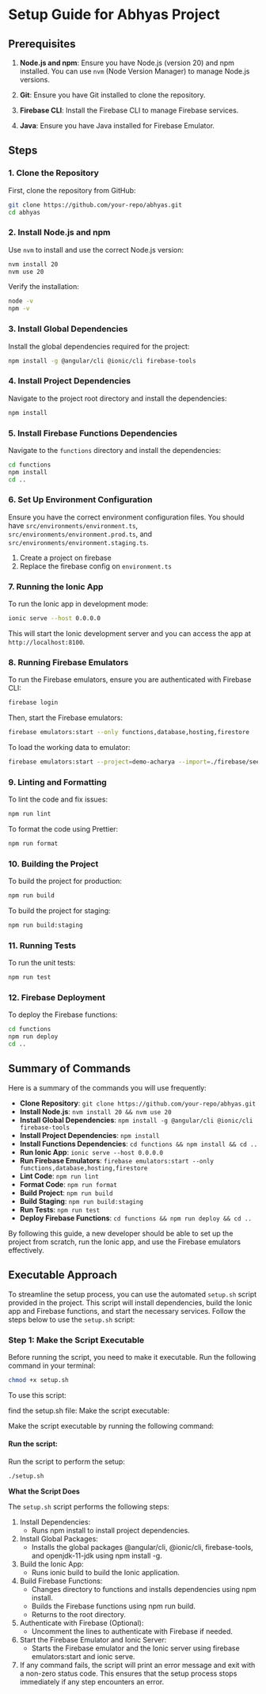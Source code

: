 # Setup Guide for Abhyas Project

## Prerequisites

1. **Node.js and npm**: Ensure you have Node.js (version 20) and npm installed. You can use `nvm` (Node Version Manager) to manage Node.js versions.

2. **Git**: Ensure you have Git installed to clone the repository.

3. **Firebase CLI**: Install the Firebase CLI to manage Firebase services.

4. **Java**: Ensure you have Java installed for Firebase Emulator.

## Steps

### 1. Clone the Repository

First, clone the repository from GitHub:

```sh
git clone https://github.com/your-repo/abhyas.git
cd abhyas
```

### 2. Install Node.js and npm

Use `nvm` to install and use the correct Node.js version:

```sh
nvm install 20
nvm use 20
```

Verify the installation:

```sh
node -v
npm -v
```

### 3. Install Global Dependencies

Install the global dependencies required for the project:

```sh
npm install -g @angular/cli @ionic/cli firebase-tools
```

### 4. Install Project Dependencies

Navigate to the project root directory and install the dependencies:

```sh
npm install
```

### 5. Install Firebase Functions Dependencies

Navigate to the `functions` directory and install the dependencies:

```sh
cd functions
npm install
cd ..
```

### 6. Set Up Environment Configuration

Ensure you have the correct environment configuration files. You should have `src/environments/environment.ts`, `src/environments/environment.prod.ts`, and `src/environments/environment.staging.ts`.

1. Create a project on firebase
2. Replace the firebase config on `environment.ts`

### 7. Running the Ionic App

To run the Ionic app in development mode:

```sh
ionic serve --host 0.0.0.0
```

This will start the Ionic development server and you can access the app at `http://localhost:8100`.

### 8. Running Firebase Emulators

To run the Firebase emulators, ensure you are authenticated with Firebase CLI:

```sh
firebase login
```

Then, start the Firebase emulators:

```sh
firebase emulators:start --only functions,database,hosting,firestore
```

To load the working data to emulator:
```sh
firebase emulators:start --project=demo-acharya --import=./firebase/seeds --export-on-exit=./firebase/seeds
```

### 9. Linting and Formatting

To lint the code and fix issues:

```sh
npm run lint
```

To format the code using Prettier:

```sh
npm run format
```

### 10. Building the Project

To build the project for production:

```sh
npm run build
```

To build the project for staging:

```sh
npm run build:staging
```

### 11. Running Tests

To run the unit tests:

```sh
npm run test
```

### 12. Firebase Deployment

To deploy the Firebase functions:

```sh
cd functions
npm run deploy
cd ..
```

## Summary of Commands

Here is a summary of the commands you will use frequently:

- **Clone Repository**: `git clone https://github.com/your-repo/abhyas.git`
- **Install Node.js**: `nvm install 20 && nvm use 20`
- **Install Global Dependencies**: `npm install -g @angular/cli @ionic/cli firebase-tools`
- **Install Project Dependencies**: `npm install`
- **Install Functions Dependencies**: `cd functions && npm install && cd ..`
- **Run Ionic App**: `ionic serve --host 0.0.0.0`
- **Run Firebase Emulators**: `firebase emulators:start --only functions,database,hosting,firestore`
- **Lint Code**: `npm run lint`
- **Format Code**: `npm run format`
- **Build Project**: `npm run build`
- **Build Staging**: `npm run build:staging`
- **Run Tests**: `npm run test`
- **Deploy Firebase Functions**: `cd functions && npm run deploy && cd ..`

By following this guide, a new developer should be able to set up the project from scratch, run the Ionic app, and use the Firebase emulators effectively.

## Executable Approach

To streamline the setup process, you can use the automated `setup.sh` script provided in the project. This script will install dependencies, build the Ionic app and Firebase functions, and start the necessary services. Follow the steps below to use the `setup.sh` script:

### Step 1: Make the Script Executable

Before running the script, you need to make it executable. Run the following command in your terminal:

```sh
chmod +x setup.sh
```

To use this script:

find the setup.sh file:
Make the script executable:

Make the script executable by running the following command:

#### Run the script:

Run the script to perform the setup:
```bash 
./setup.sh
```

**What the Script Does**

The `setup.sh` script performs the following steps:

1. Install Dependencies:
    - Runs npm install to install project dependencies.
2. Install Global Packages:
    - Installs the global packages @angular/cli, @ionic/cli, firebase-tools, and openjdk-11-jdk using npm install -g.
3. Build the Ionic App:
    - Runs ionic build to build the Ionic application.
4. Build Firebase Functions:
    - Changes directory to functions and installs dependencies using npm install.
    - Builds the Firebase functions using npm run build.
    - Returns to the root directory.
5. Authenticate with Firebase (Optional):
    - Uncomment the lines to authenticate with Firebase if needed.
6. Start the Firebase Emulator and Ionic Server:
    - Starts the Firebase emulator and the Ionic server using firebase emulators:start and ionic serve.
7. If any command fails, the script will print an error message and exit with a non-zero status code. This ensures that the setup process stops immediately if any step encounters an error.
